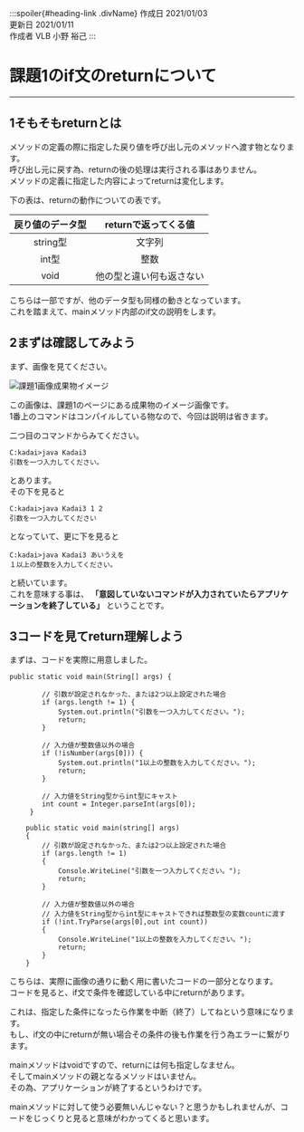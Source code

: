 <link href="https://sgwp.xyz/Content/md2.css" rel="stylesheet"></link>
<link rel="stylesheet" href="https://cdnjs.cloudflare.com/ajax/libs/highlight.js/9.15.10/styles/vs2015.min.css">
<script src="https://cdnjs.cloudflare.com/ajax/libs/highlight.js/9.15.10/highlight.min.js"></script>
<script>hljs.initHighlightingOnLoad();</script>

:::spoiler{#heading-link .divName}
作成日 2021/01/03  
更新日 2021/01/11  
作成者 VLB 小野 裕己 
:::

# 課題1のif文のreturnについて
***

## <span>1</span>そもそもreturnとは

メソッドの定義の際に指定した戻り値を呼び出し元のメソッドへ渡す物となります。  
呼び出し元に戻す為、returnの後の処理は実行される事はありません。  
メソッドの定義に指定した内容によってreturnは変化します。

下の表は、returnの動作についての表です。

| 戻り値のデータ型 | returnで返ってくる値 
| :---: | :---: |
| string型 | 文字列 |
| int型 | 整数 |
| void | 他の型と違い何も返さない |

こちらは一部ですが、他のデータ型も同様の動きとなっています。  
これを踏まえて、mainメソッド内部のif文の説明をします。

##  <span>2</span>まずは確認してみよう
まず、画像を見てください。

![課題1画像成果物イメージ](https://drive.google.com/uc?export=view&id=1RPO2Uyo6c5SYJ2R4yfjUbmV8KoWznJPB)

この画像は、課題1のページにある成果物のイメージ画像です。  
1番上のコマンドはコンパイルしている物なので、今回は説明は省きます。

二つ目のコマンドからみてください。

```
C:kadai>java Kadai3  
引数を一つ入力してください。
```

とあります。  
その下を見ると  

```
C:kadai>java Kadai3 1 2 
引数を一つ入力してください
```

となっていて、更に下を見ると 
 
```
C:kadai>java Kadai3 あいうえを
１以上の整数を入力してください。
```

と続いています。  
これを意味する事は、 **「意図していないコマンドが入力されていたらアプリケーションを終了している」** ということです。

## <span>3</span>コードを見てreturn理解しよう

まずは、コードを実際に用意しました。

```java:javaコード
public static void main(String[] args) {

		// 引数が設定されなかった、または2つ以上設定された場合
		if (args.length != 1) {
			System.out.println("引数を一つ入力してください。");
			return;
		}

		// 入力値が整数値以外の場合
		if (!isNumber(args[0])) {
			System.out.println("1以上の整数を入力してください。");
			return;
		}

		// 入力値をString型からint型にキャスト
		int count = Integer.parseInt(args[0]);
     }
```

```C#:C#コード
    public static void main(string[] args)
	{
		// 引数が設定されなかった、または2つ以上設定された場合
		if (args.length != 1)
		{
			Console.WriteLine("引数を一つ入力してください。");
			return;
		}

		// 入力値が整数値以外の場合
		// 入力値をString型からint型にキャストできれば整数型の変数countに渡す
		if (!int.TryParse(args[0],out int count))
		{
			Console.WriteLine("1以上の整数を入力してください。");
			return;
		}
    }
```

こちらは、実際に画像の通りに動く用に書いたコードの一部分となります。  
コードを見ると、if文で条件を確認している中にreturnがあります。

これは、指定した条件になったら作業を中断（終了）してねという意味になります。  
もし、if文の中にreturnが無い場合その条件の後も作業を行う為エラーに繋がります。

mainメソッドはvoidですので、returnには何も指定しなません。  
そしてmainメソッドの親となるメソッドはいません。  
その為、アプリケーションが終了するというわけです。

mainメソッドに対して使う必要無いんじゃない？と思うかもしれませんが、コードをじっくりと見ると意味がわかってくると思います。
